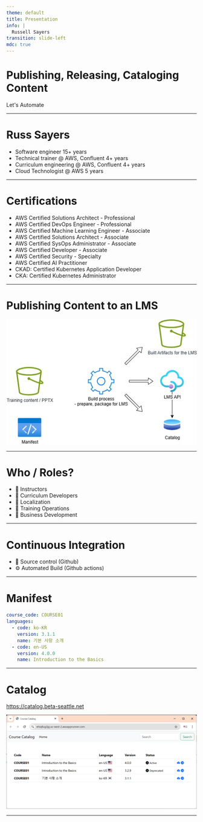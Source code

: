 ```yaml
---
theme: default
title: Presentation
info: |
  Russell Sayers
transition: slide-left
mdc: true
---
```


# Publishing, Releasing, Cataloging Content

Let's Automate

---

# Russ Sayers

 - Software engineer 15+ years
 - Technical trainer @ AWS, Confluent 4+ years
 - Curriculum engineering @ AWS, Confluent 4+ years
 - Cloud Technologist @ AWS 5 years

---

# Certifications

 - AWS Certified Solutions Architect - Professional
 - AWS Certified DevOps Engineer - Professional
 - AWS Certified Machine Learning Engineer - Associate
 - AWS Certified Solutions Architect - Associate
 - AWS Certified SysOps Administrator - Associate
 - AWS Certified Developer - Associate
 - AWS Certified Security - Specialty
 - AWS Certified AI Practitioner
 - CKAD: Certified Kubernetes Application Developer
 - CKA: Certified Kubernetes Administrator

---

# Publishing Content to an LMS

![](/arch_white.jpg)

---

# Who / Roles?

 - 🧑 Instructors
 - 👩 Curriculum Developers
 - 🧑 Localization
 - 👩 Training Operations
 - 👩 Business Development


---

# Continuous Integration

 - 💾 Source control (Github)
 - ⚙️ Automated Build (Github actions)

---

# Manifest

```yaml
course_code: COURSE01
languages:
  - code: ko-KR
    version: 3.1.1
    name: 기본 사항 소개
  - code: en-US
    version: 4.0.0
    name: Introduction to the Basics
```

---

# Catalog

https://catalog.beta-seattle.net 

![](/catalog.png)

---
